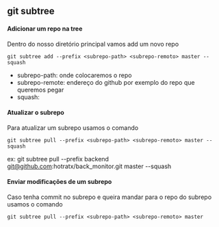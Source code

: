 ## git subtree

#### Adicionar um repo na tree
Dentro do nosso diretório principal vamos add um novo repo
    
    git subtree add --prefix <subrepo-path> <subrepo-remoto> master --squash

- subrepo-path: onde colocaremos o repo
- subrepo-remote: endereço do github por exemplo do repo que queremos pegar
- squash:

#### Atualizar o subrepo
Para atualizar um subrepo usamos o comando

    git subtree pull --prefix <subrepo-path> <subrepo-remoto> master --squash

ex:
    git subtree pull --prefix backend git@github.com:hotratx/back_monitor.git master --squash

#### Enviar modificações de um subrepo
Caso tenha commit no subrepo e queira mandar para o repo do subrepo usamos o 
comando

    git subtree pull --prefix <subrepo-path> <subrepo-remoto> master
